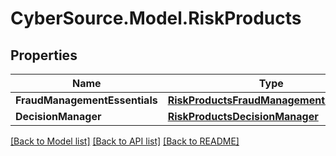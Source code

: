 # CyberSource.Model.RiskProducts
## Properties

Name | Type | Description | Notes
------------ | ------------- | ------------- | -------------
**FraudManagementEssentials** | [**RiskProductsFraudManagementEssentials**](RiskProductsFraudManagementEssentials.md) |  | [optional] 
**DecisionManager** | [**RiskProductsDecisionManager**](RiskProductsDecisionManager.md) |  | [optional] 

[[Back to Model list]](../README.md#documentation-for-models) [[Back to API list]](../README.md#documentation-for-api-endpoints) [[Back to README]](../README.md)

